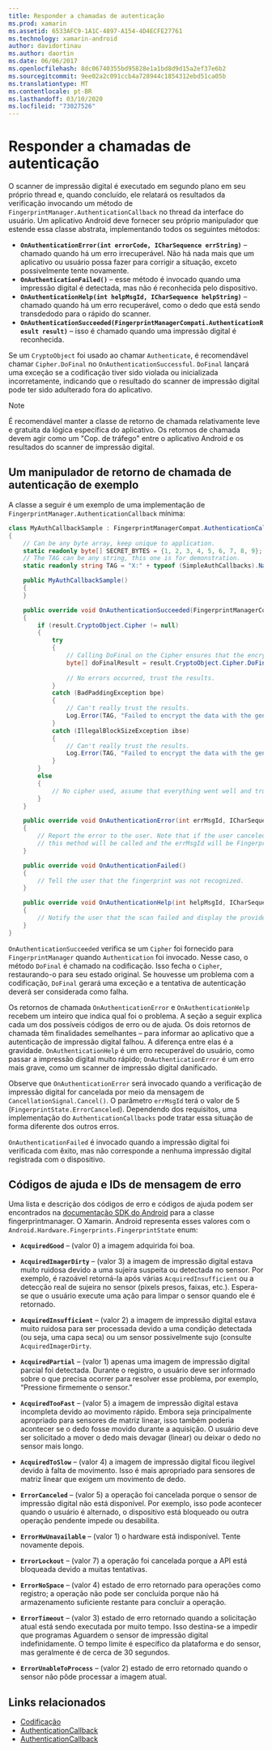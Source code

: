 ```yaml
---
title: Responder a chamadas de autenticação
ms.prod: xamarin
ms.assetid: 6533AFC9-1A1C-4897-A154-4D4ECFE27761
ms.technology: xamarin-android
author: davidortinau
ms.author: daortin
ms.date: 06/06/2017
ms.openlocfilehash: 8dc06740355bd95828e1a1bd8d9d15a2ef37e6b2
ms.sourcegitcommit: 9ee02a2c091ccb4a728944c1854312ebd51ca05b
ms.translationtype: MT
ms.contentlocale: pt-BR
ms.lasthandoff: 03/10/2020
ms.locfileid: "73027526"
---
```

# <a name="responding-to-authentication-callbacks"></a>Responder a chamadas de autenticação

O scanner de impressão digital é executado em segundo plano em seu próprio thread e, quando concluído, ele relatará os resultados da verificação invocando um método de `FingerprintManager.AuthenticationCallback` no thread da interface do usuário. Um aplicativo Android deve fornecer seu próprio manipulador que estende essa classe abstrata, implementando todos os seguintes métodos:

- **`OnAuthenticationError(int errorCode, ICharSequence errString)`** &ndash; chamado quando há um erro irrecuperável. Não há nada mais que um aplicativo ou usuário possa fazer para corrigir a situação, exceto possivelmente tente novamente.
- **`OnAuthenticationFailed()`** &ndash; esse método é invocado quando uma impressão digital é detectada, mas não é reconhecida pelo dispositivo.
- **`OnAuthenticationHelp(int helpMsgId, ICharSequence helpString)`** &ndash; chamado quando há um erro recuperável, como o dedo que está sendo transdedodo para o rápido do scanner.
- **`OnAuthenticationSucceeded(FingerprintManagerCompati.AuthenticationResult result)`** &ndash; isso é chamado quando uma impressão digital é reconhecida.

Se um `CryptoObject` foi usado ao chamar `Authenticate`, é recomendável chamar `Cipher.DoFinal` no `OnAuthenticationSuccessful`.
`DoFinal` lançará uma exceção se a codificação tiver sido violada ou inicializada incorretamente, indicando que o resultado do scanner de impressão digital pode ter sido adulterado fora do aplicativo.

> [!NOTE]
> É recomendável manter a classe de retorno de chamada relativamente leve e gratuita da lógica específica do aplicativo. Os retornos de chamada devem agir como um "Cop. de tráfego" entre o aplicativo Android e os resultados do scanner de impressão digital.

## <a name="a-sample-authentication-callback-handler"></a>Um manipulador de retorno de chamada de autenticação de exemplo

A classe a seguir é um exemplo de uma implementação de `FingerprintManager.AuthenticationCallback` mínima: 

```csharp
class MyAuthCallbackSample : FingerprintManagerCompat.AuthenticationCallback
{
    // Can be any byte array, keep unique to application.
    static readonly byte[] SECRET_BYTES = {1, 2, 3, 4, 5, 6, 7, 8, 9};
    // The TAG can be any string, this one is for demonstration.
    static readonly string TAG = "X:" + typeof (SimpleAuthCallbacks).Name;

    public MyAuthCallbackSample()
    {
    }

    public override void OnAuthenticationSucceeded(FingerprintManagerCompat.AuthenticationResult result)
    {
        if (result.CryptoObject.Cipher != null) 
        {
            try
            {
                // Calling DoFinal on the Cipher ensures that the encryption worked.
                byte[] doFinalResult = result.CryptoObject.Cipher.DoFinal(SECRET_BYTES);
    
                // No errors occurred, trust the results.              
            }
            catch (BadPaddingException bpe)
            {
                // Can't really trust the results.
                Log.Error(TAG, "Failed to encrypt the data with the generated key." + bpe);
            }
            catch (IllegalBlockSizeException ibse)
            {
                // Can't really trust the results.
                Log.Error(TAG, "Failed to encrypt the data with the generated key." + ibse);
            }
        }
        else
        {
            // No cipher used, assume that everything went well and trust the results.
        }
    }

    public override void OnAuthenticationError(int errMsgId, ICharSequence errString)
    {
        // Report the error to the user. Note that if the user canceled the scan,
        // this method will be called and the errMsgId will be FingerprintState.ErrorCanceled.
    }

    public override void OnAuthenticationFailed()
    {
        // Tell the user that the fingerprint was not recognized.
    }

    public override void OnAuthenticationHelp(int helpMsgId, ICharSequence helpString)
    {
        // Notify the user that the scan failed and display the provided hint.
    }
}
```

`OnAuthenticationSucceeded` verifica se um `Cipher` foi fornecido para `FingerprintManager` quando `Authentication` foi invocado. Nesse caso, o método `DoFinal` é chamado na codificação. Isso fecha o `Cipher`, restaurando-o para seu estado original. Se houvesse um problema com a codificação, `DoFinal` gerará uma exceção e a tentativa de autenticação deverá ser considerada como falha.

Os retornos de chamada `OnAuthenticationError` e `OnAuthenticationHelp` recebem um inteiro que indica qual foi o problema. A seção a seguir explica cada um dos possíveis códigos de erro ou de ajuda. Os dois retornos de chamada têm finalidades semelhantes &ndash; para informar ao aplicativo que a autenticação de impressão digital falhou. A diferença entre elas é a gravidade. `OnAuthenticationHelp` é um erro recuperável do usuário, como passar a impressão digital muito rápido; `OnAuthenticationError` é um erro mais grave, como um scanner de impressão digital danificado.

Observe que `OnAuthenticationError` será invocado quando a verificação de impressão digital for cancelada por meio da mensagem de `CancellationSignal.Cancel()`. O parâmetro `errMsgId` terá o valor de 5 (`FingerprintState.ErrorCanceled`). Dependendo dos requisitos, uma implementação do `AuthenticationCallbacks` pode tratar essa situação de forma diferente dos outros erros. 

`OnAuthenticationFailed` é invocado quando a impressão digital foi verificada com êxito, mas não corresponde a nenhuma impressão digital registrada com o dispositivo. 

## <a name="help-codes-and-error-message-ids"></a>Códigos de ajuda e IDs de mensagem de erro 

Uma lista e descrição dos códigos de erro e códigos de ajuda podem ser encontrados na [documentação SDK do Android](https://developer.android.com/reference/android/hardware/fingerprint/FingerprintManager.html#FINGERPRINT_ACQUIRED_GOOD) para a classe fingerprintmanager. O Xamarin. Android representa esses valores com o `Android.Hardware.Fingerprints.FingerprintState` enum:

- **`AcquiredGood`** &ndash; (valor 0) a imagem adquirida foi boa.

- **`AcquiredImagerDirty`** &ndash; (valor 3) a imagem de impressão digital estava muito ruidosa devido a uma sujeira suspeita ou detectada no sensor. Por exemplo, é razoável retorná-la após várias `AcquiredInsufficient` ou a detecção real de sujeira no sensor (pixels presos, faixas, etc.). Espera-se que o usuário execute uma ação para limpar o sensor quando ele é retornado.

- **`AcquiredInsufficient`** &ndash; (valor 2) a imagem de impressão digital estava muito ruidosa para ser processada devido a uma condição detectada (ou seja, uma capa seca) ou um sensor possivelmente sujo (consulte `AcquiredImagerDirty`.

- **`AcquiredPartial`** &ndash; (valor 1) apenas uma imagem de impressão digital parcial foi detectada. Durante o registro, o usuário deve ser informado sobre o que precisa ocorrer para resolver esse problema, por exemplo, &ldquo;Pressione firmemente o sensor.&rdquo;

- **`AcquiredTooFast`** &ndash; (valor 5) a imagem de impressão digital estava incompleta devido ao movimento rápido. Embora seja principalmente apropriado para sensores de matriz linear, isso também poderia acontecer se o dedo fosse movido durante a aquisição. O usuário deve ser solicitado a mover o dedo mais devagar (linear) ou deixar o dedo no sensor mais longo.

- **`AcquiredToSlow`** &ndash; (valor 4) a imagem de impressão digital ficou ilegível devido à falta de movimento. Isso é mais apropriado para sensores de matriz linear que exigem um movimento de dedo.

- **`ErrorCanceled`** &ndash; (valor 5) a operação foi cancelada porque o sensor de impressão digital não está disponível. Por exemplo, isso pode acontecer quando o usuário é alternado, o dispositivo está bloqueado ou outra operação pendente impede ou desabilita.

- **`ErrorHwUnavailable`** &ndash; (valor 1) o hardware está indisponível. Tente novamente depois.

- **`ErrorLockout`** &ndash; (valor 7) a operação foi cancelada porque a API está bloqueada devido a muitas tentativas.

- **`ErrorNoSpace`** &ndash; (valor 4) estado de erro retornado para operações como registro; a operação não pode ser concluída porque não há armazenamento suficiente restante para concluir a operação.

- **`ErrorTimeout`** &ndash; (valor 3) estado de erro retornado quando a solicitação atual está sendo executada por muito tempo. Isso destina-se a impedir que programas Aguardem o sensor de impressão digital indefinidamente. O tempo limite é específico da plataforma e do sensor, mas geralmente é de cerca de 30 segundos.

- **`ErrorUnableToProcess`** &ndash; (valor 2) estado de erro retornado quando o sensor não pôde processar a imagem atual.

## <a name="related-links"></a>Links relacionados

- [Codificação](https://docs.oracle.com/javase/7/docs/api/javax/crypto/Cipher.html)
- [AuthenticationCallback](https://developer.android.com/reference/android/hardware/fingerprint/FingerprintManager.AuthenticationCallback.html)
- [AuthenticationCallback](https://developer.android.com/reference/android/support/v4/hardware/fingerprint/FingerprintManagerCompat.AuthenticationCallback.html)
